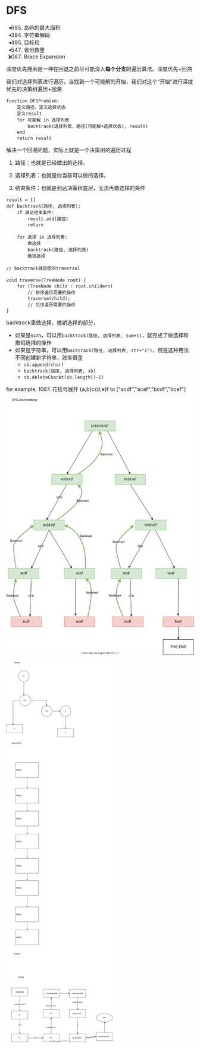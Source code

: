 # DFS
* 695. 岛屿的最大面积
* 394. 字符串解码
* 495. 目标和
* 547. 省份数量
* 1087. Brace Expansion


深度优先搜索是一种在回退之前尽可能深入**每个分支**的遍历算法。深度优先+回溯

我们对选择列表进行遍历，当找到一个可能解的开始，我们对这个“开始”进行深度优先的决策树遍历+回溯

```
function DFSProblem:
    定义路径，定义选择状态
    定义result
    for 可能解 in 选择列表
        backtrack(选择列表，路径(可能解+选择状态), result)
    end
    return result
```

解决一个回溯问题，实际上就是一个决策树的遍历过程

1. 路径：也就是已经做出的选择。

2. 选择列表：也就是你当前可以做的选择。

3. 结束条件：也就是到达决策树底层，无法再做选择的条件

```
result = []
def backtrack(路径, 选择列表):
    if 满足结束条件:
        result.add(路径)
        return

    for 选择 in 选择列表:
        做选择
        backtrack(路径, 选择列表)
        撤销选择

// backtrack就是图的traversal

void traverse(TreeNode root) {
    for (TreeNode child : root.childern)
        // 前序遍历需要的操作
        traverse(child);
        // 后序遍历需要的操作
}
```

        
backtrack里做选择，撤销选择的部分，
* 如果是sum，可以用`backtrack(路径, 选择列表, sum+1)`，就完成了做选择和撤销选择的操作
* 如果是字符串，可以用`backtrack(路径, 选择列表, str+"i")`，但是这种用法不同创建新字符串，效率很差
    * `sb.append(char)`
    * `backtrack(路径, 选择列表, sb)`
    * `sb.deleteCharAt(sb.length()-1)`




for example, 1087. 花括号展开
 {a,b}c{d,e}f to ["acdf","acef","bcdf","bcef"]

 ![1087. Brace Expansion](./graphs/1087.drawio.svg)

![394字符串街吗](./graphs/394.drawio.svg)